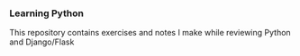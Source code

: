 ### Learning Python
This repository contains exercises and notes I make while reviewing
Python and Django/Flask
